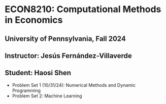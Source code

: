 # ECON8210: Computational Methods in Economics
## University of Pennsylvania, Fall 2024
## Instructor: Jesús Fernández-Villaverde
## Student: Haosi Shen

* Problem Set 1 (10/31/24): Numerical Methods and Dynamic Programming
* Problem Set 2: Machine Learning
